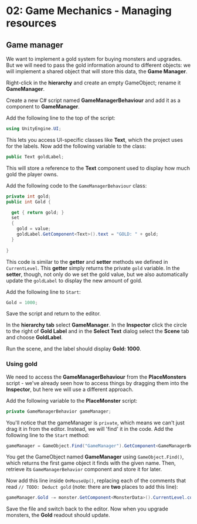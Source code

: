 # 02: Game Mechanics - Managing resources

## Game manager

We want to implement a gold system for buying monsters and upgrades. But we will need to pass the gold information around to different objects: we will implement a shared object that will store this data, the **Game Manager**.

Right-click in the **hierarchy** and create an empty GameObject; rename it **GameManager**.

Create a new C# script named **GameManagerBehaviour** and add it as a component to **GameManager**.

Add the following line to the top of the script:

```csharp
using UnityEngine.UI;
```

This lets you access UI-specific classes like **Text**, which the project uses for the labels. Now add the following variable to the class:

```csharp
public Text goldLabel;
```

This will store a reference to the **Text** component used to display how much gold the player owns.

Add the following code to the `GameManagerBehaviour` class:

```csharp
private int gold;
public int Gold {

  get { return gold; }
  set
  {
    gold = value;
    goldLabel.GetComponent<Text>().text = "GOLD: " + gold;
  }
  
}
```

This code is similar to the **getter** and **setter** methods we defined in `CurrentLevel`. This **getter** simply returns the private `gold` variable. In the **setter**, though, not only do we set the gold value, but we also automatically update the `goldLabel` to display the new amount of gold.

Add the following line to `Start`:

```csharp
Gold = 1000;
```

Save the script and return to the editor.

In the **hierarchy tab** select **GameManager**. In the **Inspector** click the circle to the right of **Gold Label** and in the **Select Text** dialog select the **Scene** tab and choose **GoldLabel**.

Run the scene, and the label should display **Gold: 1000**.

### Using gold

We need to access the **GameManagerBehaviour** from the **PlaceMonsters** script - we've already seen how to access things by dragging them into the **Inspector**, but here we will use a different approach.

Add the following variable to the **PlaceMonster** script:

```csharp
private GameManagerBehavior gameManager;
```

You'll notice that the gameManager is `private`, which means we can't just drag it in from the editor. Instead, we will 'find' it in the code. Add the following line to the `Start` method:

```csharp
gameManager = GameObject.Find("GameManager").GetComponent<GameManagerBehavior>();
```

You get the GameObject named **GameManager** using `GameObject.Find()`, which returns the first game object it finds with the given name. Then, retrieve its `GameManagerBehavior` component and store it for later. 

Now add this line inside `OnMouseUp()`, replacing each of the comments that read `// TODO: Deduct gold` (note: there are **two** places to add this line):

```csharp
gameManager.Gold -= monster.GetComponent<MonsterData>().CurrentLevel.cost;
```

Save the file and switch back to the editor. Now when you upgrade monsters, the **Gold** readout should update.
